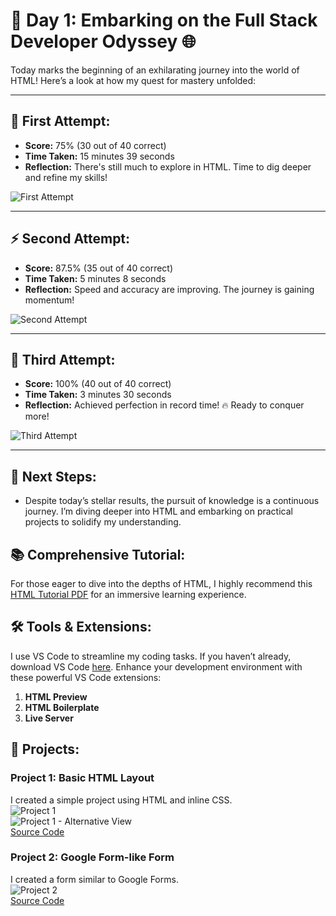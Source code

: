 # 🚀 Day 1: Embarking on the Full Stack Developer Odyssey 🌐

Today marks the beginning of an exhilarating journey into the world of HTML! Here’s a look at how my quest for mastery unfolded:

---

## 🧠 First Attempt:
- **Score:** 75% (30 out of 40 correct)  
- **Time Taken:** 15 minutes 39 seconds  
- **Reflection:** There's still much to explore in HTML. Time to dig deeper and refine my skills!

![First Attempt](https://github.com/user-attachments/assets/72358218-e3d8-48c0-91fa-e887d34fa737)

---

## ⚡️ Second Attempt:
- **Score:** 87.5% (35 out of 40 correct)  
- **Time Taken:** 5 minutes 8 seconds  
- **Reflection:** Speed and accuracy are improving. The journey is gaining momentum!

![Second Attempt](https://github.com/user-attachments/assets/3e0f1faa-0d8d-47ed-a885-f103c190aa73)

---

## 🎯 Third Attempt:
- **Score:** 100% (40 out of 40 correct)  
- **Time Taken:** 3 minutes 30 seconds  
- **Reflection:** Achieved perfection in record time! 🔥 Ready to conquer more!

![Third Attempt](https://github.com/user-attachments/assets/90da9074-300d-47e4-bfc9-de14fdcc6a65)

---

## 🚀 Next Steps:
- Despite today’s stellar results, the pursuit of knowledge is a continuous journey. I’m diving deeper into HTML and embarking on practical projects to solidify my understanding.

## 📚 Comprehensive Tutorial:
For those eager to dive into the depths of HTML, I highly recommend this [HTML Tutorial PDF](https://github.com/AnubhavChaturvedi-GitHub/AnubhavChaturvedi-GitHub/blob/main/Full-Stack%20100%20Days/Day%201/html_tutorial.pdf) for an immersive learning experience.

## 🛠️ Tools & Extensions:
I use VS Code to streamline my coding tasks. If you haven’t already, download VS Code [here](https://code.visualstudio.com/download). Enhance your development environment with these powerful VS Code extensions:
1. **HTML Preview**
2. **HTML Boilerplate**
3. **Live Server**

## 📂 Projects:

### Project 1: Basic HTML Layout
I created a simple project using HTML and inline CSS.  
![Project 1](https://github.com/user-attachments/assets/9e562eb9-fa6d-4316-b0dc-28d51978417f)  
![Project 1 - Alternative View](https://github.com/user-attachments/assets/41727e5a-6687-493a-a502-a562bbb3a87b)  
[Source Code](https://github.com/AnubhavChaturvedi-GitHub/AnubhavChaturvedi-GitHub/blob/main/Full-Stack%20100%20Days/Day%201/project1.html)

### Project 2: Google Form-like Form
I created a form similar to Google Forms.  
![Project 2](https://github.com/user-attachments/assets/4d7825a7-710e-44b3-ab4d-b7c088f1a228)  
[Source Code](https://github.com/AnubhavChaturvedi-GitHub/AnubhavChaturvedi-GitHub/blob/main/Full-Stack%20100%20Days/Day%201/project2.html)

